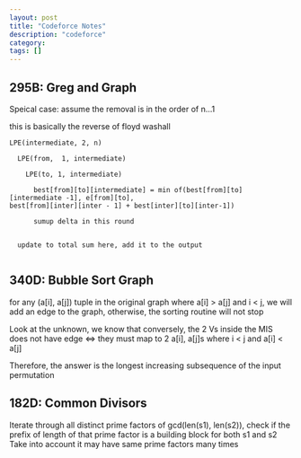 ```yaml
---
layout: post
title: "Codeforce Notes"
description: "codeforce"
category: 
tags: []
---
```


295B: Greg and Graph
----------
Speical case: assume the removal is in the order of n...1

this is basically the reverse of floyd washall

```
LPE(intermediate, 2, n)

  LPE(from,  1, intermediate)

    LPE(to, 1, intermediate)

      best[from][to][intermediate] = min of(best[from][to][intermediate -1], e[from][to],
best[from][inter][inter - 1] + best[inter][to][inter-1])

      sumup delta in this round


  update to total sum here, add it to the output
  
```


340D: Bubble Sort Graph
---------
for any (a[i], a[j]) tuple in the original graph  where a[i] > a[j] and i < j, we will add an edge to the graph, otherwise, the sorting
routine will not stop

Look at the unknown, we know that conversely, the 2 Vs inside the MIS does not have edge <=> they must map to 2 a[i], a[j]s where i < j and
a[i] < a[j]

Therefore, the answer is the longest increasing subsequence of the input permutation


182D:  Common Divisors
-----------
Iterate through all distinct prime factors of gcd(len(s1), len(s2)), check if the prefix of length of that prime factor is a building
block for both s1 and s2
Take into account it may have same prime factors many times


